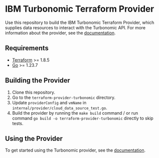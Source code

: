 # IBM Turbonomic Terraform Provider

Use this repository to build the IBM Turbonomic Terraform Provider, which supplies data resources to interact with the Turbonomic API. For more information about the provider, see the [documentation](https://registry.terraform.io/providers/IBM/turbonomic/latest/docs).

## Requirements

- [Terraform](https://developer.hashicorp.com/terraform/downloads) >= 1.8.5
- [Go](https://golang.org/doc/install) >= 1.23.7

## Building the Provider

1. Clone this repository.
2. Go to the `terraform-provider-turbonomic` directory.
3. Update `providerConfig` and `vmName` in `internal/provider/cloud_data_source_test.go`.
4. Build the provider by running the `make build` command / or run command `go build -o terraform-provider-turbonomic` directly to skip tests.

## Using the Provider

 To get started using the Turbonomic provider, see the [documentation](https://registry.terraform.io/providers/IBM/turbonomic/latest/docs).
